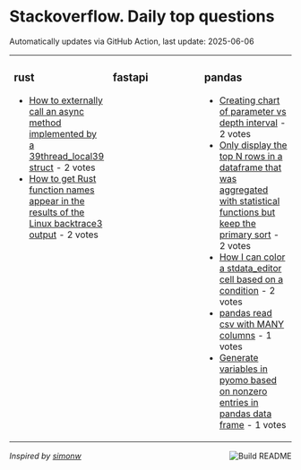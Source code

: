 # Stackoverflow. Daily top questions 

Automatically updates via GitHub Action, last update: <!-- date starts -->2025-06-06<!-- date ends -->


<table><tr><td valign="top" width="33%">

### rust
<!-- rust starts -->
* [How to externally call an async method implemented by a 39thread_local39 struct](https://stackoverflow.com/questions/79654126/how-to-externally-call-an-async-method-implemented-by-a-thread-local-struct) - 2 votes
* [How to get Rust function names appear in the results of the Linux backtrace3 output](https://stackoverflow.com/questions/79655067/how-to-get-rust-function-names-appear-in-the-results-of-the-linux-backtrace3-o) - 2 votes
<!-- rust ends -->
</td><td valign="top" width="34%">


### fastapi
<!-- fastapi starts -->

<!-- fastapi ends -->
</td><td valign="top" width="34%">


### pandas
<!-- pandas starts -->
* [Creating chart of parameter vs depth interval](https://stackoverflow.com/questions/79653826/creating-chart-of-parameter-vs-depth-interval) - 2 votes
* [Only display the top N rows in a dataframe that was aggregated with statistical functions but keep the primary sort](https://stackoverflow.com/questions/79655324/only-display-the-top-n-rows-in-a-dataframe-that-was-aggregated-with-statistical) - 2 votes
* [How I can color a stdata_editor cell based on a condition](https://stackoverflow.com/questions/79653909/how-i-can-color-a-st-data-editor-cell-based-on-a-condition) - 2 votes
* [pandas read csv with MANY columns](https://stackoverflow.com/questions/79654798/pandas-read-csv-with-many-columns) - 1 votes
* [Generate variables in pyomo based on nonzero entries in pandas data frame](https://stackoverflow.com/questions/79655669/generate-variables-in-pyomo-based-on-non-zero-entries-in-pandas-data-frame) - 1 votes
<!-- pandas ends -->
</td></tr></table>

<a href="https://github.com/hp0404/hp0404/actions"><img src="https://github.com/hp0404/hp0404/workflows/Build%20README/badge.svg" align="right" alt="Build README"></a> <p>*Inspired by  [simonw](https://github.com/simonw/simonw)*</p>
